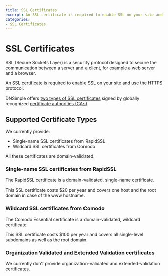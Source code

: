 ```yaml
---
title: SSL Certificates
excerpt: An SSL certificate is required to enable SSL on your site and use the HTTPS protocol.
categories:
- SSL Certificates
---
```


# SSL Certificates

SSL (Secure Sockets Layer) is a security protocol designed to secure the communication between a server and a client, for example a web server and a browser.

An SSL certificate is required to enable SSL on your site and use the HTTPS protocol.

DNSimple offers [two types of SSL certificates](/articles/ssl-certificates-types/) signed by globally recognized [certificate authorities (CAs)](/articles/what-is-a-certificate-authority).


## Supported Certificate Types

We currently provide:

- Single-name SSL certificates from RapidSSL
- Wildcard SSL certificates from Comodo

All these certificates are domain-validated.

### Single-name SSL certificates from RapidSSL

The RapidSSL certificate is a domain-validated, single-name certificate.

This SSL certificate costs $20 per year and covers one host and the root domain in case of the www hostname.

### Wildcard SSL certificates from Comodo

The Comodo Essential certificate is a domain-validated, wildcard certificate.

This SSL certificate costs $100 per year and covers all single-level subdomains as well as the root domain.

### Organization Validated and Extended Validation certificates

We currently don't provide organization-validated and extended-validation certificates.

